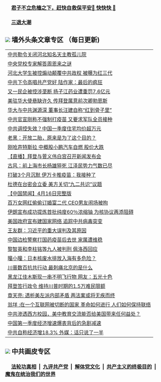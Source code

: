 
 ### &nbsp;&nbsp;&nbsp;&nbsp; [君子不立危樯之下，赶快自救保平安🍎 快快快 📩](https://github.com/pwgy/td/blob/master/README.md)

 ### &nbsp;&nbsp;&nbsp;&nbsp; [三退大潮](https://ww3.xkide.work/?key=zuuelqyfglsfjmgm&pin=65881581&ag=ogQuit&from=pw2) 

## <img src="https://img.icons8.com/cute-clipart/2x/circled-right.png"> 墙外头条文章专区 （每日更新)

<Table>
<tr><td colspan="2" align="left"><a href="https://www.xjudw.work/?name=c1386084&key=jxhgisbctpdeqtjm&from=pw2">中共勒令关闭河北知名天主教孤儿院</a></td></tr>
<tr><td colspan="2" align="left"><a href="https://www.xjudw.work/?name=c1386118&key=jxhgisbctpdeqtjm&from=pw2">中央党校专家解答周恩来之谜</a></td></tr>
<tr><td colspan="2" align="left"><a href="https://www.xjudw.work/?name=c1386048&key=jxhgisbctpdeqtjm&from=pw2">河北大学生被控煽动颠覆中共政权 被曝为红三代</a></td></tr>
<tr><td colspan="2" align="left"><a href="https://www.xjudw.work/?name=c1386083&key=jxhgisbctpdeqtjm&from=pw2">中共下令高唱共产党好 陆作家：最后的疯狂</a></td></tr>
<tr><td colspan="2" align="left"><a href="https://www.xjudw.work/?name=c1386109&key=jxhgisbctpdeqtjm&from=pw2">又一民企被控涉垄断 扬子江药业遭重罚7.6亿元</a></td></tr>
<tr><td colspan="2" align="left"><a href="https://www.xjudw.work/?name=c1386111&key=jxhgisbctpdeqtjm&from=pw2">美驻华大使悬缺许久 传拜登属意前次卿勃恩斯</a></td></tr>
<tr><td colspan="2" align="left"><a href="https://www.xjudw.work/?name=c1386108&key=jxhgisbctpdeqtjm&from=pw2">华大与中共渊源深 董事长汪建自称“红到骨子里”</a></td></tr>
<tr><td colspan="2" align="left"><a href="https://www.xjudw.work/?name=c1386081&key=jxhgisbctpdeqtjm&from=pw2">中共官宣刚称不强制打疫苗 又要求军队全员接种</a></td></tr>
<tr><td colspan="2" align="left"><a href="https://www.xjudw.work/?name=c1386068&key=jxhgisbctpdeqtjm&from=pw2">中共调控失效？中国一季度住宅均价超万元</a></td></tr>
<tr><td colspan="2" align="left"><a href="https://www.xjudw.work/?name=c1386012&key=jxhgisbctpdeqtjm&from=pw2">老黑：开放二胎，原来是为了这个目的？</a></td></tr>
<tr><td colspan="2" align="left"><a href="https://www.xjudw.work/?name=c1386085&key=jxhgisbctpdeqtjm&from=pw2">刚呛声特斯拉 中概股小鹏汽车自燃 股价大跌</a></td></tr>
<tr><td colspan="2" align="left"><a href="https://www.xjudw.work/?name=c1386023&key=jxhgisbctpdeqtjm&from=pw2">【直播】拜登与菅义伟白宫召开新闻发布会</a></td></tr>
<tr><td colspan="2" align="left"><a href="https://www.xjudw.work/?name=c1386026&key=jxhgisbctpdeqtjm&from=pw2">古风：前上海市长杨雄猝死 江泽民势力气数已尽</a></td></tr>
<tr><td colspan="2" align="left"><a href="https://www.xjudw.work/?name=c1386090&key=jxhgisbctpdeqtjm&from=pw2">打破3个月沉默 伊万卡推疫苗：我接种了</a></td></tr>
<tr><td colspan="2" align="left"><a href="https://www.xjudw.work/?name=c1386097&key=jxhgisbctpdeqtjm&from=pw2">杜德在台密会立委 美方关切“九二共识”议题</a></td></tr>
<tr><td colspan="2" align="left"><a href="https://www.xjudw.work/?name=c1385981&key=jxhgisbctpdeqtjm&from=pw2">【中国禁闻】4月16日完整版</a></td></tr>
<tr><td colspan="2" align="left"><a href="https://www.xjudw.work/?name=c1386016&key=jxhgisbctpdeqtjm&from=pw2">百万女网红偷偷订婚富二代 CEO男友闹场被拘</a></td></tr>
<tr><td colspan="2" align="left"><a href="https://www.xjudw.work/?name=c1386121&key=jxhgisbctpdeqtjm&from=pw2">伊朗宣布成功提炼首批纯度60％浓缩铀 为核协议再添阻碍</a></td></tr>
<tr><td colspan="2" align="left"><a href="https://www.xjudw.work/?name=c1386150&key=jxhgisbctpdeqtjm&from=pw2">美国政府宣布建国家网络 追踪中共病毒突变</a></td></tr>
<tr><td colspan="2" align="left"><a href="https://www.xjudw.work/?name=c1386027&key=jxhgisbctpdeqtjm&from=pw2">王友群：习近平的重大误判及其原因</a></td></tr>
<tr><td colspan="2" align="left"><a href="https://www.xjudw.work/?name=c1386052&key=jxhgisbctpdeqtjm&from=pw2">中国边检警察打国药疫苗后去世 家属遭维稳</a></td></tr>
<tr><td colspan="2" align="left"><a href="https://www.xjudw.work/?name=c1385983&key=jxhgisbctpdeqtjm&from=pw2">黎智英和李柱铭等九人被判刑 佩洛西回应</a></td></tr>
<tr><td colspan="2" align="left"><a href="https://www.xjudw.work/?name=c1386152&key=jxhgisbctpdeqtjm&from=pw2">曈小曈：日本核废水排放入海有多危险？</a></td></tr>
<tr><td colspan="2" align="left"><a href="https://www.xjudw.work/?name=c1386051&key=jxhgisbctpdeqtjm&from=pw2">川普数百抗共行动 最刺痛北京的是什么</a></td></tr>
<tr><td colspan="2" align="left"><a href="https://www.xjudw.work/?name=c1386054&key=jxhgisbctpdeqtjm&from=pw2">黑龙江佳木斯现一串不明飞行物 网友：五光十色</a></td></tr>
<tr><td colspan="2" align="left"><a href="https://www.xjudw.work/?name=c1386116&key=jxhgisbctpdeqtjm&from=pw2">拜登签行政令 维持川普时期的1.5万难民限额</a></td></tr>
<tr><td colspan="2" align="left"><a href="https://www.xjudw.work/?name=c1386099&key=jxhgisbctpdeqtjm&from=pw2">章天亮: 透析美左派内部矛盾 两法案或将无疾而终</a></td></tr>
<tr><td colspan="2" align="left"><a href="https://www.xjudw.work/?name=c1386151&key=jxhgisbctpdeqtjm&from=pw2">翁垟 :在一个互联网被切断的国家 革命如何进行 人们如何保持联络</a></td></tr>
<tr><td colspan="2" align="left"><a href="https://www.xjudw.work/?name=c1386095&key=jxhgisbctpdeqtjm&from=pw2">中共渗透西方校园，美中教育交流能否给美国带来任何益处？</a></td></tr>
<tr><td colspan="2" align="left"><a href="https://www.xjudw.work/?name=c1385991&key=jxhgisbctpdeqtjm&from=pw2">中国第一季度经济增速爆表背后的急剧减速</a></td></tr>
<tr><td colspan="2" align="left"><a href="https://www.xjudw.work/?name=c1385984&key=jxhgisbctpdeqtjm&from=pw2">中共自称经济增18.3&#x25; 外媒：话只说了一半</a></td></tr>

 </Table>

 ## <img src="https://img.icons8.com/cute-clipart/2x/circled-right.png"> 中共画皮专区
 ### &nbsp;&nbsp;&nbsp;&nbsp; [法轮功真相](https://github.com/begood0513/basic/blob/master/README.md) &nbsp;|&nbsp; [九评共产党](https://github.com/begood0513/9ping.md/blob/master/README.md) &nbsp;|&nbsp; [解体党文化](https://github.com/begood0513/jtdwh.md/blob/master/README.md)   &nbsp;|&nbsp; [共产主义的终极目的](https://github.com/begood0513/gczydzjmd.md/blob/master/README.md) &nbsp;|&nbsp; [魔鬼在统治我们的世界](https://github.com/begood0513/gczydzjmd.md/blob/master/README.md) 
